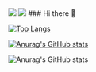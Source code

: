 <img src="https://capsule-render.vercel.app/api?type=모양&color=색상코드&height=높이&section=header&text=텍스트&fontSize=텍스트크기" />
<img src="https://capsule-render.vercel.app/api?type=모양&color=색상코드&height=높이&section=footer&text=텍스트&fontSize=텍스트크기" />
### Hi there 👋

<!--
**dragonrain5761/dragonrain5761** is a ✨ _special_ ✨ repository because its `README.md` (this file) appears on your GitHub profile.

Here are some ideas to get you started:

- 🔭 I’m currently working on ...
- 🌱 I’m currently learning ...
- 👯 I’m looking to collaborate on ...
- 🤔 I’m looking for help with ...
- 💬 Ask me about ...
- 📫 How to reach me: ...
- 😄 Pronouns: ...
- ⚡ Fun fact: ...
-->

[![Top Langs](https://github-readme-stats.vercel.app/api/top-langs/?username=dragonrain5761)](https://github.com/anuraghazra/github-readme-stats)

[![Anurag's GitHub stats](https://github-readme-stats.vercel.app/api?username=dragonrain5761)](https://github.com/anuraghazra/github-readme-stats)

![Anurag's GitHub stats](https://github-readme-stats.vercel.app/api?username=dragonrain5761&hide=contribs,prs&show_icons=true&theme=테마)
